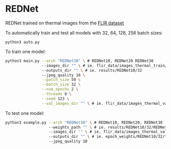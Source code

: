 # REDNet
REDNet trained on thermal images from the [FLIR dataset](https://www.flir.ca/oem/adas/adas-dataset-form/ "FLIR dataset")

To automatically train and test all models with 32, 64, 128, 256 batch sizes: 

`python3 auto.py`

To train one model: 

```bash
python3 main.py --arch "REDNet30" \ # REDNet10, REDNet20 REDNet30
                --images_dir "" \ # ie. flir_data/images_thermal_train/data
                --outputs_dir "" \ # ie. results/REDNet10/32
                --jpeg_quality 10 \
                --patch_size 50 \
                --batch_size 32 \
                --num_epochs 2 \
                --threads 8 \
                --seed 123 \
                --val_images_dir "" \ # ie. flir_data/images_thermal_val/data
```

To test one model: 

```bash
python3 example.py --arch "REDNet30" \ # REDNet10, REDNet20, REDNet30
                   --weights_path "" \ # ie. results/REDNet10/32/REDNet10_weights.pth
                   --images_dir "" \ # ie. flir_data/images_thermal_val
                   --outputs_dir "" \ # ie. epoch_weights/REDNet10/32/test_images
                   --jpeg_quality 10
```

